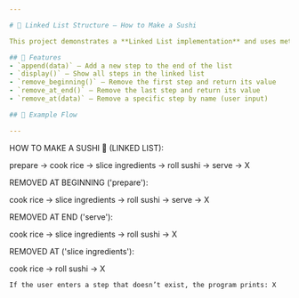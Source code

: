 ```yaml
---

# 🍣 Linked List Structure – How to Make a Sushi

This project demonstrates a **Linked List implementation** and uses methods to remove nodes from the **beginning**, **end**, or a **specific step** in the process.

## 🧠 Features
- `append(data)` – Add a new step to the end of the list  
- `display()` – Show all steps in the linked list  
- `remove_beginning()` – Remove the first step and return its value  
- `remove_at_end()` – Remove the last step and return its value  
- `remove_at(data)` – Remove a specific step by name (user input)

## 🧩 Example Flow

---
```


HOW TO MAKE A SUSHI 🍣 (LINKED LIST):

prepare -> cook rice -> slice ingredients -> roll sushi -> serve -> X

REMOVED AT BEGINNING ('prepare'):

cook rice -> slice ingredients -> roll sushi -> serve -> X

REMOVED AT END ('serve'):

cook rice -> slice ingredients -> roll sushi -> X

REMOVED AT ('slice ingredients'):

cook rice -> roll sushi -> X

```
If the user enters a step that doesn’t exist, the program prints: X
```
